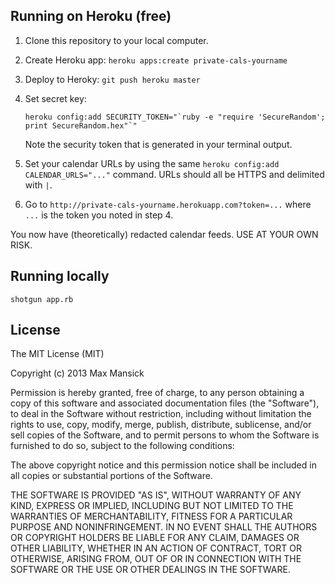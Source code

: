 ## Running on Heroku (free)

1. Clone this repository to your local computer.

2. Create Heroku app: `heroku apps:create private-cals-yourname`

3. Deploy to Heroky: `git push heroku master`

4.  Set secret key:

        heroku config:add SECURITY_TOKEN="`ruby -e "require 'SecureRandom'; print SecureRandom.hex"`"

    Note the security token that is generated in your terminal output.

5. Set your calendar URLs by using the same `heroku config:add CALENDAR_URLS="..."` command. URLs should all be HTTPS and delimited with `|`.

6. Go to `http://private-cals-yourname.herokuapp.com?token=...` where `...` is the token you noted in step 4.

You now have (theoretically) redacted calendar feeds. USE AT YOUR OWN RISK.


## Running locally

`shotgun app.rb`

## License

The MIT License (MIT)

Copyright (c) 2013 Max Mansick

Permission is hereby granted, free of charge, to any person obtaining a copy of
this software and associated documentation files (the "Software"), to deal in
the Software without restriction, including without limitation the rights to
use, copy, modify, merge, publish, distribute, sublicense, and/or sell copies of
the Software, and to permit persons to whom the Software is furnished to do so,
subject to the following conditions:

The above copyright notice and this permission notice shall be included in all
copies or substantial portions of the Software.

THE SOFTWARE IS PROVIDED "AS IS", WITHOUT WARRANTY OF ANY KIND, EXPRESS OR
IMPLIED, INCLUDING BUT NOT LIMITED TO THE WARRANTIES OF MERCHANTABILITY, FITNESS
FOR A PARTICULAR PURPOSE AND NONINFRINGEMENT. IN NO EVENT SHALL THE AUTHORS OR
COPYRIGHT HOLDERS BE LIABLE FOR ANY CLAIM, DAMAGES OR OTHER LIABILITY, WHETHER
IN AN ACTION OF CONTRACT, TORT OR OTHERWISE, ARISING FROM, OUT OF OR IN
CONNECTION WITH THE SOFTWARE OR THE USE OR OTHER DEALINGS IN THE SOFTWARE.